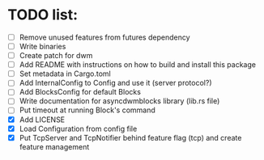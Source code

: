 # TODO list:

 - [ ] Remove unused features from futures dependency
 - [ ] Write binaries
 - [ ] Create patch for dwm
 - [ ] Add README with instructions on how to build and install this package
 - [ ] Set metadata in Cargo.toml
 - [ ] Add InternalConfig to Config and use it (server protocol?)
 - [ ] Add BlocksConfig for default Blocks
 - [ ] Write documentation for asyncdwmblocks library (lib.rs file)
 - [ ] Put timeout at running Block's command
 - [x] Add LICENSE
 - [x] Load Configuration from config file
 - [x] Put TcpServer and TcpNotifier behind feature flag (tcp) and create feature management
